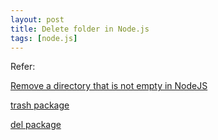 ```yaml
---
layout: post
title: Delete folder in Node.js
tags: [node.js]
---
```




Refer: 

[Remove a directory that is not empty in NodeJS](https://geedew.com/remove-a-directory-that-is-not-empty-in-nodejs/)

[trash package](https://github.com/sindresorhus/trash)

[del package](https://www.npmjs.com/package/del)